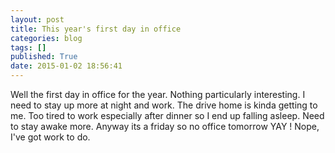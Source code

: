 ```yaml
---
layout: post
title: This year's first day in office
categories: blog
tags: []
published: True
date: 2015-01-02 18:56:41
---
```


Well the first day in office for the year. Nothing particularly interesting. I need to stay up more at night and work. The drive home is kinda getting to me. Too tired to work especially after dinner so I end up falling asleep. Need to stay awake more. Anyway its a friday so no office tomorrow YAY ! Nope, I've got work to do. 